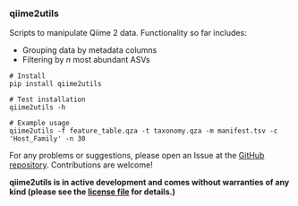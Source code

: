 ### qiime2utils

Scripts to manipulate Qiime 2 data. Functionality so far includes:
* Grouping data by metadata columns
* Filtering by *n* most abundant ASVs

```
# Install
pip install qiime2utils

# Test installation
qiime2utils -h

# Example usage
qiime2utils -f feature_table.qza -t taxonomy.qza -m manifest.tsv -c 'Host_Family' -n 30
```

For any problems or suggestions, please open an Issue at the [GitHub repository](https://github.com/vinisalazar/qiime2utils). Contributions are welcome!

**qiime2utils is in active development and comes without warranties of any kind (please see the [license file](LICENSE) for details.)**